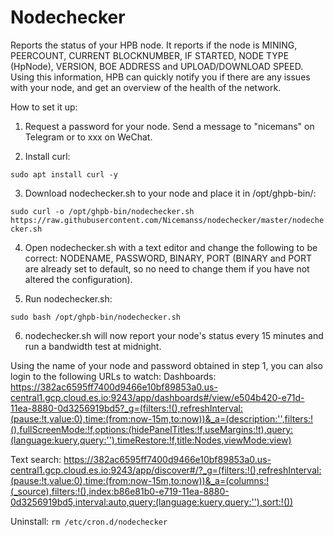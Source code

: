 # Nodechecker
Reports the status of your HPB node.
It reports if the node is MINING, PEERCOUNT, CURRENT BLOCKNUMBER, IF STARTED, NODE TYPE (HpNode), VERSION, BOE ADDRESS and UPLOAD/DOWNLOAD SPEED.
Using this information, HPB can quickly notify you if there are any issues with your node, and get an overview of the health of the network.

How to set it up:
1. Request a password for your node. Send a message to "nicemans" on Telegram or to xxx on WeChat.

2. Install curl:

```sudo apt install curl -y```

3. Download nodechecker.sh to your node and place it in /opt/ghpb-bin/:

```sudo curl -o /opt/ghpb-bin/nodechecker.sh https://raw.githubusercontent.com/Nicemanss/nodechecker/master/nodechecker.sh```

4. Open nodechecker.sh with a text editor and change the following to be correct: NODENAME, PASSWORD, BINARY, PORT (BINARY and PORT are already set to default, so no need to change them if you have not altered the configuration).

5. Run nodechecker.sh:

```sudo bash /opt/ghpb-bin/nodechecker.sh```

6. nodechecker.sh will now report your node's status every 15 minutes and run a bandwidth test at midnight.


Using the name of your node and password obtained in step 1, you can also login to the following URLs to watch:
Dashboards:
https://382ac6595ff7400d9466e10bf89853a0.us-central1.gcp.cloud.es.io:9243/app/dashboards#/view/e504b420-e71d-11ea-8880-0d3256919bd5?_g=(filters:!(),refreshInterval:(pause:!t,value:0),time:(from:now-15m,to:now))&_a=(description:'',filters:!(),fullScreenMode:!f,options:(hidePanelTitles:!f,useMargins:!t),query:(language:kuery,query:''),timeRestore:!f,title:Nodes,viewMode:view)

Text search:
https://382ac6595ff7400d9466e10bf89853a0.us-central1.gcp.cloud.es.io:9243/app/discover#/?_g=(filters:!(),refreshInterval:(pause:!t,value:0),time:(from:now-15m,to:now))&_a=(columns:!(_source),filters:!(),index:b86e81b0-e719-11ea-8880-0d3256919bd5,interval:auto,query:(language:kuery,query:''),sort:!())


Uninstall:
```rm /etc/cron.d/nodechecker```

